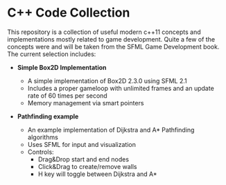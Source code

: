 C++ Code Collection
==============

This repository is a collection of useful modern c++11 concepts and implementations mostly related to game development. Quite a few of the concepts were and will be taken from the SFML Game Development book.
The current selection includes:

* **Simple Box2D Implementation**
    - A simple implementation of Box2D 2.3.0 using SFML 2.1
    - Includes a proper gameloop with unlimited frames and an update rate of 60 times per second
    - Memory management via smart pointers


* **Pathfinding example**
    - An example implementation of Dijkstra and A\* Pathfinding algorithms
    - Uses SFML for input and visualization
    - Controls:
        - Drag&Drop start and end nodes
        - Click&Drag to create/remove walls
        - H key will toggle between Dijkstra and A\*
